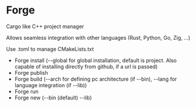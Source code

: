 # Forge

Cargo like C++ project manager

Allows seamless integration with other languages (Rust, Python, Go, Zig, ...)

Use .toml to manage CMakeLists.txt

- Forge install (--global for global installation, default is project. Also capable of installing directly from github, if a url is passed)
- Forge publish
- Forge build (--arch for defining pc architecture (if --bin), --lang for language integration (if --lib))
- Forge run
- Forge new (--bin (default) --lib)
